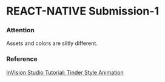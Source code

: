 # REACT-NATIVE Submission-1

### Attention
Assets and colors are slitly different.

### Reference
[InVision Studio Tutorial: Tinder Style Animation](https://www.youtube.com/watch?v=OdE3aozD-hU)